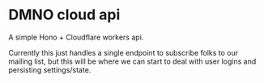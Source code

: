 # DMNO cloud api

A simple Hono + Cloudflare workers api.

Currently this just handles a single endpoint to subscribe folks to our mailing list, but this will be where we can start to deal with user logins and persisting settings/state.
